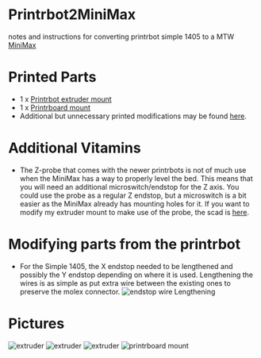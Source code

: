 # Printrbot2MiniMax
notes and instructions for converting printrbot simple 1405 to a MTW [MiniMax](http://store.makerstoolworks.com/printers-kits/minimax-by-makers-tool-works-full-printer-kit/)

# Printed Parts
* 1 x [Printrbot extruder mount](https://www.youmagine.com/designs/printrbot-extruder-mount-for-mtw-minimax)
* 1 x [Printrboard mount](https://www.youmagine.com/designs/printrboard-mount-for-extrusion)
* Additional but unnecessary printed modifications may be found [here](https://github.com/quillford/3D-Modeling/tree/master/Printer%20Mods/MiniMax).

# Additional Vitamins
* The Z-probe that comes with the newer printrbots is not of much use when the MiniMax has a way to properly level the bed. This means that you will need an additional microswitch/endstop for the Z axis. You could use the probe as a regular Z endstop, but a microswitch is a bit easier as the MiniMax already has mounting holes for it. If you want to modify my extruder mount to make use of the probe, the scad is [here](https://github.com/quillford/3D-Modeling/blob/master/Printer%20Mods/MiniMax/scad/printrbot_extruder_adapter.scad).

# Modifying parts from the printrbot
* For the Simple 1405, the X endstop needed to be lengthened and possibly the Y endstop depending on where it is used. Lengthening the wires is as simple as put extra wire between the existing ones to preserve the molex connector.
![endstop wire Lengthening](https://raw.githubusercontent.com/quillford/Printrbot2MiniMax/master/pictures/IMG_7687.JPG)

# Pictures
![extruder](https://github.com/quillford/Printrbot2MiniMax/blob/master/pictures/IMG_7681.JPG)
![extruder](https://github.com/quillford/Printrbot2MiniMax/blob/master/pictures/IMG_7683.JPG)
![extruder](https://github.com/quillford/Printrbot2MiniMax/blob/master/pictures/IMG_7685.JPG)
![printrboard mount](https://github.com/quillford/Printrbot2MiniMax/blob/master/pictures/IMG_7680.JPG)